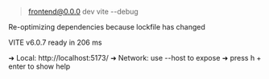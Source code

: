 
> frontend@0.0.0 dev
> vite --debug

Re-optimizing dependencies because lockfile has changed

  VITE v6.0.7  ready in 206 ms

  ➜  Local:   http://localhost:5173/
  ➜  Network: use --host to expose
  ➜  press h + enter to show help
